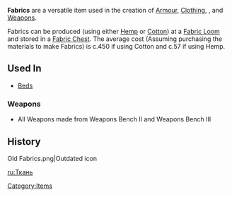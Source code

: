 **Fabrics** are a versatile item used in the creation of
[Armour](Armour.md "wikilink"), [Clothing](Clothing.md "wikilink"), [](Medical_Items.md), and [Weapons](Weapons.md "wikilink").

Fabrics can be produced (using either [Hemp](Hemp.md "wikilink") or
[Cotton](Cotton.md "wikilink")) at a [Fabric Loom](Fabric_Looms.md "wikilink")
and stored in a [Fabric Chest](Fabric_Chest.md "wikilink"). The average
cost (Assuming purchasing the materials to make Fabrics) is c.450 if
using Cotton and c.57 if using Hemp.

## Used In

- [Beds](Beds.md "wikilink")

### Weapons

- All Weapons made from Weapons Bench II and Weapons Bench III

## History

Old Fabrics.png\|Outdated icon

[ru:Ткань](ru:Ткань "wikilink")

[Category:Items](Category:Items "wikilink")